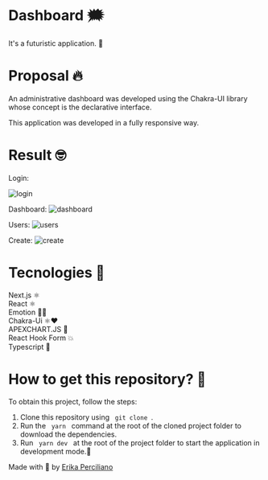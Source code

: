 # Dashboard 🗯️
It's a futuristic application. 🚀 <br />
# Proposal 🔥
An administrative dashboard was developed using the Chakra-UI library whose concept is the declarative interface.

This application was developed in a fully responsive way.

# Result 🤓

Login:

![login](https://user-images.githubusercontent.com/48223561/134430535-aa70c528-0c66-4e9a-9079-c3316f9dbe28.png)


Dashboard:
![dashboard](https://user-images.githubusercontent.com/48223561/134416242-18b3dc4b-3687-4298-b174-c8c9ec68c2a7.png)

Users:
![users](https://user-images.githubusercontent.com/48223561/134544218-55969f19-5f3b-4d06-86cd-aa1e08e1668b.png)

Create:
![create](https://user-images.githubusercontent.com/48223561/134544540-6bf359a1-a44f-43f3-8518-a5be01ad7ad7.png)



# Tecnologies 🚀
Next.js ⚛️ <br />
React ⚛️ <br />
Emotion 💅🏻 <br />
Chakra-Ui ⚛️❤️ <br />
APEXCHART.JS 🤩 <br />
React Hook Form 💥 <br />
Typescript 🦕
# How to get this repository? 🤔
To obtain this project, follow the steps:
1. Clone this repository using <code> git clone </code>.
2. Run the <code> yarn </code> command at the root of the cloned project folder to download the dependencies.
3. Run <code> yarn dev </code> at the root of the project folder to start the application in development mode.🚀

Made with 💜 by [Erika Perciliano](https://github.com/erikaperciliano)
<br />
